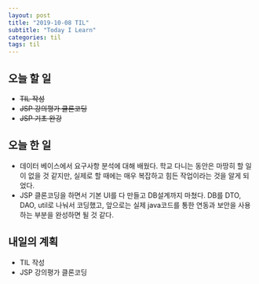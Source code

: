 ```yaml
---
layout: post
title: "2019-10-08 TIL"
subtitle: "Today I Learn"
categories: til
tags: til
---
```

## 오늘 할 일
- ~~TIL 작성~~
- ~~JSP 강의평가 클론코딩~~
- ~~JSP 기초 완강~~


## 오늘 한 일
- 데이터 베이스에서 요구사항 분석에 대해 배웠다. 학교 다니는 동안은 마땅히 할 일이 없을 것 같지만, 실제로 할 때에는 매우 복잡하고 힘든 작업이라는 것을 알게 되었다.
- JSP 클론코딩을 하면서 기본 UI를 다 만들고 DB설계까지 마쳤다. DB를 DTO, DAO, util로 나눠서 코딩했고, 앞으로는 실제 java코드를 통한 연동과 보안을 사용하는 부분을 완성하면 될 것 같다.
  

## 내일의 계획
- TIL 작성
- JSP 강의평가 클론코딩